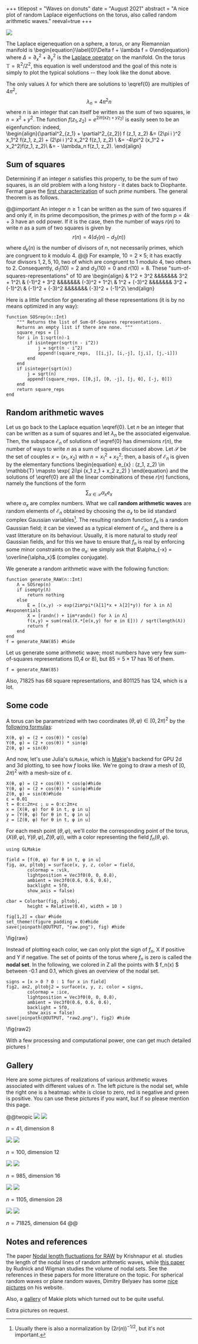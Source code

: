 +++
titlepost = "Waves on donuts"
date = "August 2021"
abstract = "A nice plot of random Laplace eigenfuctions on the torus, also called random arithmetic waves."
reeval=true
+++

![](/posts/img/donuts/1105_color.png)

The Laplace eigenequation on a sphere, a torus, or any Riemannian manifold is 
\begin{equation}\label{0}\Delta f + \lambda f = 0\end{equation}
where $\Delta = \partial^2_x + \partial^2_y$ is the [Laplace operator](https://en.wikipedia.org/wiki/Laplace%E2%80%93Beltrami_operator) on the manifold. 
On the torus $\mathbb{T} = \mathbb{R}^2/\mathbb{Z}^2$, this equation is well understood and the goal of this note is simply to plot the typical solutions -- they look like the donut above. 

The only values $\lambda$ for which there are solutions to \eqref{0} are multiples of $4\pi^2$,  
$$\lambda_n = 4\pi^2 n$$
where $n$ is an integer that can itself be written as the sum of two squares, ie $n = x^2 + y^2$. The function $f(z_1, z_2) = e^{2i\pi (xz_1 + yz_2)}$ is easily seen to be an eigenfunction: indeed,   
\begin{align}(\partial^2_{z_1} + \partial^2_{z_2}) f (z_1, z_2) &= (2\pi i )^2 x_1^2 f(z_1, z_2) + (2\pi i )^2 x_2^2 f(z_1, z_2) \\
&= -4\pi^2 (x_1^2 + x_2^2)f(z_1, z_2)\\
&= - \lambda_n f(z_1, z_2). 
\end{align}

## Sum of squares

Determining  if an integer $n$ satisfies this property, to be the sum of two squares, is an old problem with a long history - it dates back to Diophante. Fermat gave the [first characterization](https://en.wikipedia.org/wiki/Fermat%27s_theorem_on_sums_of_two_squares) of such *prime* numbers. The general theorem is as follows.

@@important
An integer $n \geqslant 1$ can be written as the sum of two squares if and only if, in its prime decomposition, the primes $p$ with of the form $p = 4k + 3$ have an odd power. If it is the case, then the number of ways $r(n)$ to write $n$ as a sum of two squares is given by
$$r(n) = 4(d_1(n) - d_3(n))$$
where $d_k(n)$ is the number of divisors of $n$, not necessarily primes, which are congruent to $k$ modulo $4$. 
@@
For example, $10 = 2 \times 5$; it has exactly four divisors $1,2,5,10$, two of which are congruent to 1 modulo 4, two others to 2.
Consequently, $d_1(10) = 2$ and $d_3(10) = 0$ and $r(10) = 8$. These "sum-of-squares-representations" of 10 are 
\begin{align}
& 1^2 + 3^2 &&&&&&& 3^2 + 1^2\\
& (-1)^2 + 3^2 &&&&&&& (-3)^2 + 1^2\\
& 1^2 + (-3)^2 &&&&&&& 3^2 + (-1)^2\\
& (-1)^2 + (-3)^2 &&&&&&& (-3)^2 + (-1)^2\\
\end{align}

Here is a little function for generating all these representations (it is by no means optimized in any way):
```julia:sos
function SOSrep(n::Int)
    """ Returns the list of Sum-Of-Squares representations.
    Returns an empty list if there are none. """
    square_reps = []
    for i in 1:sqrt(n)-1
        if isinteger(sqrt(n - i^2))
            j = sqrt(n - i^2)
            append!(square_reps,  [[i,j], [i,-j], [j,i], [j,-i]])
        end
    end
    if isinteger(sqrt(n))
        j = sqrt(n)
        append!(square_reps, [[0,j], [0, -j], [j, 0], [-j, 0]])
    end
    return square_reps
end

```

## Random arithmetic waves

Let us go back to the Laplace equation \eqref{0}. Let $n$ be an integer that can be written as a sum of squares and let $\lambda_n$ be the associated eigenvalue. 
Then, the subspace $\mathscr{E}_n$ of solutions of \eqref{0} has dimensions $r(n)$, the number of ways to write $n$ as a sum of squares discussed above. Let $\mathscr{S}$ be the set of couples $x=(x_1,x_2)$ with $n= x_1^2 + x_2^2$; then, a basis of $\mathscr{E}_n$ is given by the elementary functions
\begin{equation}
e_{x} : (z_1, z_2) \in \mathbb{T} \mapsto \exp\{ 2i\pi (x_1 z_1 + x_2 z_2) \}
\end{equation}
and the solutions of \eqref{0} are all the linear combinations of these $r(n)$ functions, namely the functions of the form
$$ \sum_{x \in \mathscr{S}} \alpha_x e_x $$
where $\alpha_x$ are complex numbers. What we call **random arithmetic waves** are random elements of $\mathscr{E}_n$ obtained by choosing the $\alpha_x$ to be iid standard complex Gaussian variables[^1]. The resulting random function $f_n$ is a random Gaussian field; it can be viewed as a typical element of $\mathscr{E}_n$, and there is a vast litterature on its behaviour. Usually, it is more natural to study *real* Gaussian fields, and for this we have to ensure that $f_n$ is real by enforcing some minor constraints on the $\alpha_x$: we simply ask that $\alpha_{-x} = \overline{\alpha_x}$ (complex conjugate). 

We generate a random arithmetic wave with the following function:
```julia:generate
function generate_RAW(n::Int)
    Λ = SOSrep(n)
    if isempty(Λ)
        return nothing
    else
        E = [(x,y) -> exp(2im*pi*(λ[1]*x + λ[2]*y)) for λ in Λ] #exponentials
        X = [randn() + 1im*randn() for λ in Λ]
        f(x,y) = sum(real(X.*[e(x,y) for e in E])) / sqrt(length(Λ))
        return f
    end
end
f = generate_RAW(85) #hide
```
Let us generate some arithmetic wave; most numbers have very few sum-of-squares representations (0,4 or 8), but $85 = 5 \times 17$ has 16 of them. 
```
f = generate_RAW(85)
```
Also, 71825 has 68 square representations, and 801125 has 124, which is a lot. 



## Some code



A torus can be parametrized with two coordinates $(\theta, \varphi) \in [0,2\pi)^2$ by the [following formulas](https://en.wikipedia.org/wiki/Torus#Geometry):
```
X(θ, φ) = (2 + cos(θ)) * cos(φ)
Y(θ, φ) = (2 + cos(θ)) * sin(φ)
Z(θ, φ) = sin(θ)
```

And now, let's use Julia's `GLMakie`, which is [Makie](http://makie.juliaplots.org/stable/)'s backend for GPU 2d and 3d plotting, to see how $f$ looks like. We're going to draw a mesh of $[0, 2\pi)^2$ with a mesh-size of $\varepsilon$.
```julia:mesh
X(θ, φ) = (2 + cos(θ)) * cos(φ)#hide
Y(θ, φ) = (2 + cos(θ)) * sin(φ)#hide
Z(θ, φ) = sin(θ)#hide
ε = 0.01
t = 0:ε:2π+ε ; u = 0:ε:2π+ε
x = [X(θ, φ) for θ in t, φ in u]
y = [Y(θ, φ) for θ in t, φ in u]
z = [Z(θ, φ) for θ in t, φ in u]
```

For each mesh point $(\theta, \varphi)$, we'll color the corresponding point of the torus, $(X(\theta, \varphi), Y(\theta, \varphi), Z(\theta, \varphi))$, with a color representing the field $f_n(\theta, \varphi)$. 

```julia:raw
using GLMakie

field = [f(θ, φ) for θ in t, φ in u]
fig, ax, pltobj = surface(x, y, z, color = field, 
        colormap = :vik,
        lightposition = Vec3f0(0, 0, 0.8), 
        ambient = Vec3f0(0.6, 0.6, 0.6),
        backlight = 5f0, 
        show_axis = false) 

cbar = Colorbar(fig, pltobj,
        height = Relative(0.4), width = 10 )

fig[1,2] = cbar #hide
set_theme!(figure_padding = 0)#hide
save(joinpath(@OUTPUT, "raw.png"), fig) #hide
```
\fig{raw}

Instead of plotting each color, we can only plot the sign of $f_n$, X if positive and Y if negative. 
The set of points of the torus where $f_n$ is zero is called the **nodal set**. In the following, we colored in Z all the points with $ f_n(x) $ between -0.1 and 0.1, which gives an overview of the nodal set. 

```julia:raw2
signs = [x > 0 ? 0 : 1 for x in field]
fig2, ax2, pltobj2 = surface(x, y, z, color = signs, 
        colormap = :ice,
        lightposition = Vec3f0(0, 0, 0.8), 
        ambient = Vec3f0(0.6, 0.6, 0.6),
        backlight = 5f0, 
        show_axis = false) 
save(joinpath(@OUTPUT, "raw2.png"), fig2) #hide
```
\fig{raw2}

With a few processing and computational power, one can get much detailed pictures ! 

## Gallery

Here are some pictures of realizations of various arithmetic waves associated with different values of $n$. The left picture is the nodal set, while the right one is a heatmap: white is close to zero, red is negative and green is positive. You can use these pictures if you want, but if so please mention this page.  

@@twopic
![](/posts/img/donuts/41.png)
![](/posts/img/donuts/41_color.png)

$n = 41$, dimension 8

![](/posts/img/donuts/100.png)
![](/posts/img/donuts/100_color.png)

$n=100$, dimension 12

![](/posts/img/donuts/985.png)
![](/posts/img/donuts/985_color.png)

$n=985$, dimension 16

![](/posts/img/donuts/1105.png)
![](/posts/img/donuts/1105_color.png)

$n=1105$, dimension 28

![](/posts/img/donuts/71825.png)
![](/posts/img/donuts/71825_color.png)

$n = 71825$, dimension 64
@@


## Notes and references

The paper [Nodal length fluctuations for RAW](https://arxiv.org/pdf/1111.2800.pdf) by Krishnapur et al. studies the length of the nodal lines of random arithmetic waves, while [this paper](https://arxiv.org/pdf/math-ph/0702081.pdf) by Rudnick and Wigman studies the volume of nodal sets. See the references in these papers for more litterature on the topic. For spherical random waves or plane random waves, Dimitry Belyaev has some [nice pictures](http://people.maths.ox.ac.uk/belyaev/) on his website. 

Also, a [gallery](https://lazarusa.github.io/BeautifulMakie/) of Makie plots which turned out to be quite useful.

Extra pictures on request.



[^1]: Usually there is also a normalization by $(2r(n))^{-1/2}$, but it's not important. 
